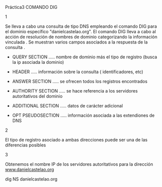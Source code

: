 Práctica3    COMANDO DIG 

1

Se lleva a cabo una consulta de tipo DNS empleando el comando DIG para el dominio específico "danielcastelao.org".
El comando DIG lleva a cabo al acción de resolución de nombres de dominio categorizando la información vinculada .
Se muestran varios campos asociados a la respuesta de la consulta .

- QUERY SECTION .....   nombre de dominio más el tipo de registro (busca la ip asociada la dominio)

- HEADER ..... información sobre la consulta ( identificadores, etc)

- ANSWER SECTION ..... se ofrecen todos los registros encontrados

- AUTHORITY SECTION ..... se hace referencia a los servidores autoritativos del dominio

- ADDITIONAL SECTION ..... datos de carácter adicional

- OPT PSEUDOSECTION .....  información asociada a las extendiones de DNS



2

El tipo de registro asociado a ambas direcciones puede ser una de las diferencias posibles 




3


Obtenemos el nombre IP de los servidores autoritativos para la dirección www.danielcastelao.org

dig NS danielcastelao.org
